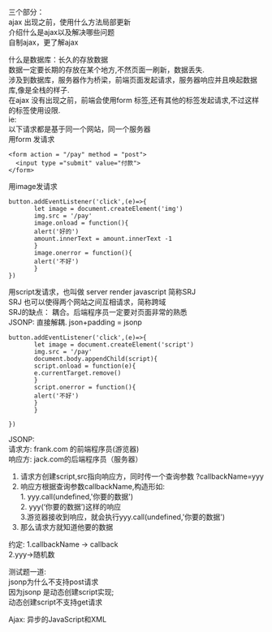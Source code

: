三个部分：<br>
ajax 出现之前，使用什么方法局部更新<br>
介绍什么是ajax以及解决哪些问题<br>
自制ajax，更了解ajax<br>


什么是数据库：长久的存放数据<br>
数据一定要长期的存放在某个地方,不然页面一刷新，数据丢失.<br>
涉及到数据库，服务器作为桥梁，前端页面发起请求，服务器响应并且唤起数据库,像是全栈的样子.<br>
在ajax 没有出现之前，前端会使用form 标签,还有其他的标签发起请求,不过这样的标签使用设限.<br>
ie: <br>
以下请求都是基于同一个网站，同一个服务器<br>
用form 发请求<br>

```
<form action = "/pay" method = "post">
  <input type ="submit" value="付款"> 
</form>

```

用image发请求<br>
```
button.addEventListener('click',(e)=>{
       let image = document.createElement('img')
       img.src = '/pay'
       image.onload = function(){
       alert('好的')
       amount.innerText = amount.innerText -1
       }
       image.onerror = function(){
       alert('不好')
       }
})

```

用script发请求，也叫做 server render javascript 简称SRJ <br>
SRJ 也可以使得两个网站之间互相请求，简称跨域<br>
SRJ的缺点： 耦合。后端程序员一定要对页面非常的熟悉<br>
JSONP: 直接解耦. json+padding = jsonp

```
button.addEventListener('click',(e)=>{
       let image = document.createElement('script')
       img.src = '/pay'
       document.body.appendChild(script){
       script.onload = function(e){
       e.currentTarget.remove()
       }
       script.onerror = function(){
       alert('不好')
       }
       }
       
})

```

JSONP:<br>
请求方: frank.com 的前端程序员(游览器)<br>
响应方: jack.com的后端程序员（服务器）<br>
1. 请求方创建script,src指向响应方，同时传一个查询参数 ?callbackName=yyy
2. 响应方根据查询参数callbackName,构造形如:<br>
          1. yyy.call(undefined,'你要的数据')<br>
          2. yyy(‘你要的数据’)这样的响应<br>
3.游览器接收到响应，就会执行yyy.call(undefined,'你要的数据')<br>
4. 那么请求方就知道他要的数据<br>

约定:
1.callbackName -> callback <br>
2.yyy->随机数<br>

测试题一道:<br>
jsonp为什么不支持post请求<br>
因为jsonp 是动态创建script实现;<br>
动态创建script不支持get请求<br> 


Ajax: 异步的JavaScript和XML<br> 


